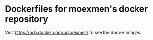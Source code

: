 # Dockerfiles for moexmen's docker repository

Visit https://hub.docker.com/u/moexmen/ to see the docker images
